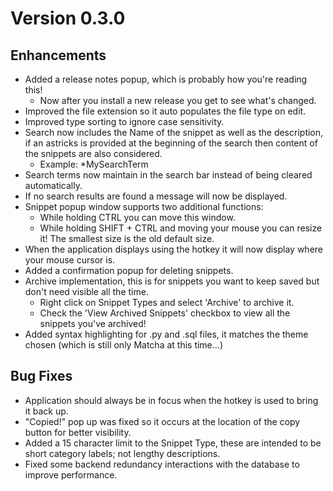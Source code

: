 # Version 0.3.0
## Enhancements
- Added a release notes popup, which is probably how you're reading this!
    - Now after you install a new release you get to see what's changed.
- Improved the file extension so it auto populates the file type on edit.
- Improved type sorting to ignore case sensitivity.
- Search now includes the Name of the snippet as well as the description, if an astricks is provided at the beginning of the search then content of the snippets are also considered.
    - Example: *MySearchTerm
- Search terms now maintain in the search bar instead of being cleared automatically.
- If no search results are found a message will now be displayed.
- Snippet popup window supports two additional functions:
    - While holding CTRL you can move this window.
    - While holding SHIFT + CTRL and moving your mouse you can resize it! The smallest size is the old default size.
- When the application displays using the hotkey it will now display where your mouse cursor is.
- Added a confirmation popup for deleting snippets.
- Archive implementation, this is for snippets you want to keep saved but don't need visible all the time.
    - Right click on Snippet Types and select 'Archive' to archive it.
    - Check the 'View Archived Snippets' checkbox to view all the snippets you've archived!
- Added syntax highlighting for .py and .sql files, it matches the theme chosen (which is still only Matcha at this time...)

## Bug Fixes
- Application should always be in focus when the hotkey is used to bring it back up.
- "Copied!" pop up was fixed so it occurs at the location of the copy button for better visibility.
- Added a 15 character limit to the Snippet Type, these are intended to be short category labels; not lengthy descriptions.
- Fixed some backend redundancy interactions with the database to improve performance.